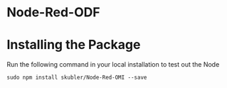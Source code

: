 # Node-Red-ODF

# Installing the Package

Run the following command in your local installation to test out the Node

```
sudo npm install skubler/Node-Red-OMI --save

```
